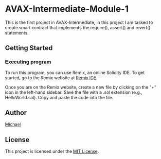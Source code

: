 # AVAX-Intermediate-Module-1

This is the first project in AVAX-Intermediate, in this project I am tasked to create smart contract that implements the require(), assert() and revert() statements.

## Getting Started

### Executing program

To run this program, you can use Remix, an online Solidity IDE. To get started, go to the Remix website at [Remix IDE](https://remix.ethereum.org/).

Once you are on the Remix website, create a new file by clicking on the "+" icon in the left-hand sidebar. Save the file with a .sol extension (e.g., HelloWorld.sol). Copy and paste the code into the file.

## Author

[Michael](https://github.com/m-azra3l)

## License

This project is licensed under the [MIT License](LICENSE).
